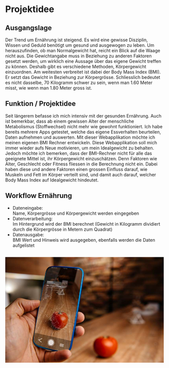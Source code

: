 # Projektidee

## Ausgangslage
Der Trend um Ernährung ist steigend.
Es wird eine gewisse Disziplin, Wissen und Geduld benötigt um gesund und ausgewogen zu leben.
Um herauszufinden, ob man Normalgewicht hat, reicht ein Blick auf die Waage nicht aus. Die Gewichtangabe muss in Beziehung zu anderen Faktoren gesetzt werden, um wirklich eine Aussage über das eigene Gewicht treffen zu können. Deshalb gibt es verschiedene Methoden, Körpergewicht einzuordnen. Am weitesten verbreitet ist dabei der Body Mass Index (BMI). Er setzt das Gewicht in Beziehung zur Körpergrösse. Schliesslich bedeutet es nicht dasselbe, 70 Kilogramm schwer zu sein, wenn man 1.60 Meter misst, wie wenn man 1.80 Meter gross ist.


## Funktion / Projektidee
Seit längerem befasse ich mich intensiv mit der gesunden Ernährung. Auch ist bemerkbar, dass ab einem gewissen Alter der menschliche Metabolismus (Stoffwechsel) nicht mehr wie gewohnt funktioniert. Ich habe bereits mehrere Apps getestet, welche das eigene Essverhalten beurteilen, Daten aufnehmen und auswerten.
Mit dieser Webapplikation möchte ich meinen eigenen BMI Rechner entwickeln. Diese Webapplikation soll mich immer wieder aufs Neue motivieren, um mein Idealgewicht zu behalten. Jedoch möchte ich bemerken, dass der BMI-Rechner nicht für alle das geeignete Mittel ist, ihr Körpergewicht einzuschätzen. Denn Faktoren wie Alter, Geschlecht oder Fitness fliessen in die Berechnung nicht ein. Dabei haben diese und andere Faktoren einen grossen Einfluss darauf, wie Muskeln und Fett im Körper verteilt sind, und damit auch darauf, welcher Body Mass Index auf Idealgewicht hindeutet.

## Workflow Ernährung
* Dateneingabe: <br> Name, Körpergrösse und Körpergewicht werden eingegeben
* Datenverarbeitung: <br> Im Hintergrund wird der BMI berechnet (Gewicht in Kilogramm dividiert durch die Körpergrösse in Metern zum Quadrat)
* Datenausgabe: <br> BMI Wert und Hinweis wird ausgegeben, ebenfalls werden die Daten aufgelistet

##  
![Bild 1](Kalorienzähler.jpg)
 <!--Quelle: https://www.fitforfun.de/abnehmen/lifesum-im-test-lifestyletracker-und-kalorienzaehler-im-handy-bringt-das-was-190660.html-->